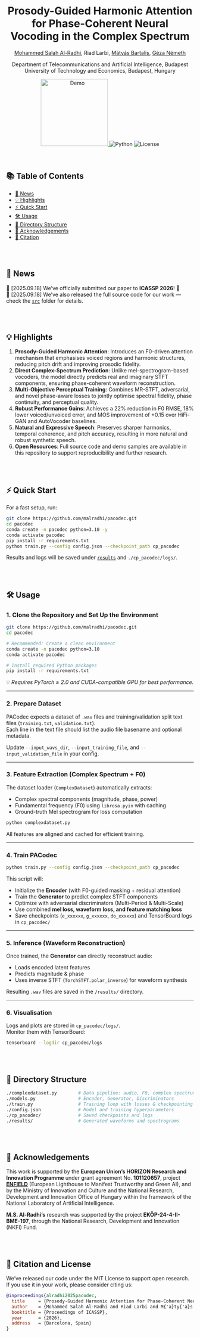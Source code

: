 <h1 align="center"><strong>Prosody-Guided Harmonic Attention for Phase-Coherent Neural Vocoding in the Complex Spectrum</strong></h1>

<p align="center" style="font-size: 1em; margin-top: 1em">
<a href="https://malradhi.github.io/">Mohammed Salah Al-Radhi</a>, 
Riad Larbi,
<a href="https://www.semanticscholar.org/author/M%C3%A1ty%C3%A1s-Bartalis/3194027">Mátyás Bartalis</a>,
<a href="https://scholar.google.ro/citations?user=Qf5PHwoAAAAJ&hl=en/">Géza Németh</a>
</p>

<p align="center">
Department of Telecommunications and Artificial Intelligence, Budapest University of Technology and Economics, Budapest, Hungary  
</p>

<div align="center">
  <a href="https://malradhi.github.io/PACodec/">
    <img src="https://img.shields.io/badge/GitHub-Demo%20Page-orange.svg" alt="Demo" width="180">
  </a>
  <img src="https://img.shields.io/badge/Python-3.10-brightgreen" alt="Python">
  <img src="https://img.shields.io/badge/License-MIT-blue" alt="License">
</div>

<br>
<br>

## 📚 Table of Contents
- [📜 News](#-news)
- [💡 Highlights](#-highlights)
- [⚡ Quick Start](#-quick-start)
- [🛠️ Usage](#️-usage)
- [📂 Directory Structure](#-directory-structure)
- [🙏 Acknowledgements](#-acknowledgements)
- [📖 Citation](#-citation)

<br>
<br>

## 📜 News
🧠 [2025.09.18] We’ve officially submitted our paper to **ICASSP 2026**! 🎉  
🧠 [2025.09.18] We’ve also released the full source code for our work — check the [`src`](./src) folder for details.  

<br>
<br>

## 💡 Highlights
1. **Prosody-Guided Harmonic Attention**: Introduces an F0-driven attention mechanism that emphasises voiced regions and harmonic structures, reducing pitch drift and improving prosodic fidelity.  
2. **Direct Complex-Spectrum Prediction**: Unlike mel-spectrogram–based vocoders, the model directly predicts real and imaginary STFT components, ensuring phase-coherent waveform reconstruction.  
3. **Multi-Objective Perceptual Training**: Combines MR-STFT, adversarial, and novel phase-aware losses to jointly optimise spectral fidelity, phase continuity, and perceptual quality.  
4. **Robust Performance Gains**: Achieves a 22% reduction in F0 RMSE, 18% lower voiced/unvoiced error, and MOS improvement of +0.15 over HiFi-GAN and AutoVocoder baselines.  
5. **Natural and Expressive Speech**: Preserves sharper harmonics, temporal coherence, and pitch accuracy, resulting in more natural and robust synthetic speech.  
6. **Open Resources**: Full source code and demo samples are available in this repository to support reproducibility and further research.  

<br>
<br>

## ⚡ Quick Start

For a fast setup, run:

```bash
git clone https://github.com/malradhi/pacodec.git
cd pacodec
conda create -n pacodec python=3.10 -y
conda activate pacodec
pip install -r requirements.txt
python train.py --config config.json --checkpoint_path cp_pacodec
```

Results and logs will be saved under [`results`](./results) and `./cp_pacodec/logs/`.

<br>
<br>

## 🛠️ Usage

### 1. Clone the Repository and Set Up the Environment
```bash
git clone https://github.com/malradhi/pacodec.git
cd pacodec

# Recommended: Create a clean environment
conda create -n pacodec python=3.10
conda activate pacodec

# Install required Python packages
pip install -r requirements.txt
```
💡 *Requires PyTorch ≥ 2.0 and CUDA-compatible GPU for best performance.*

---

### 2. Prepare Dataset
PACodec expects a dataset of `.wav` files and training/validation split text files (`training.txt`, `validation.txt`).  
Each line in the text file should list the audio file basename and optional metadata.  

Update `--input_wavs_dir`, `--input_training_file`, and `--input_validation_file` in your config.

---

### 3. Feature Extraction (Complex Spectrum + F0)
The dataset loader (`ComplexDataset`) automatically extracts:  
- Complex spectral components (magnitude, phase, power)  
- Fundamental frequency (F0) using `librosa.pyin` with caching  
- Ground-truth Mel spectrogram for loss computation  

```bash
python complexdataset.py
```

All features are aligned and cached for efficient training.

---

### 4. Train PACodec
```bash
python train.py --config config.json --checkpoint_path cp_pacodec
```

This script will:  
- Initialize the **Encoder** (with F0-guided masking + residual attention)  
- Train the **Generator** to predict complex STFT components  
- Optimize with adversarial discriminators (Multi-Period & Multi-Scale)  
- Use combined **mel loss, waveform loss, and feature matching loss**  
- Save checkpoints (`e_xxxxxx`, `g_xxxxxx`, `do_xxxxxx`) and TensorBoard logs in `cp_pacodec/`  

---

### 5. Inference (Waveform Reconstruction)
Once trained, the **Generator** can directly reconstruct audio:  
- Loads encoded latent features  
- Predicts magnitude & phase  
- Uses inverse STFT (`TorchSTFT.polar_inverse`) for waveform synthesis  

Resulting `.wav` files are saved in the `/results/` directory.  

---

### 6. Visualisation
Logs and plots are stored in `cp_pacodec/logs/`.  
Monitor them with TensorBoard:  

```bash
tensorboard --logdir cp_pacodec/logs
```

<br>
<br>

## 📂 Directory Structure
```bash
./complexdataset.py        # Data pipeline: audio, F0, complex spectrum
./models.py                # Encoder, Generator, Discriminators
./train.py                 # Training loop with losses & checkpointing
./config.json              # Model and training hyperparameters
./cp_pacodec/              # Saved checkpoints and logs
./results/                 # Generated waveforms and spectrograms
```

<br>
<br>

## 🙏 Acknowledgements
This work is supported by the **European Union’s HORIZON Research and Innovation Programme** under grant agreement No. **101120657**, project **[ENFIELD](https://doi.org/10.3030/101120657)** (European Lighthouse to Manifest Trustworthy and Green AI), and by the Ministry of Innovation and Culture and the National Research, Development and Innovation Office of Hungary within the framework of the National Laboratory of Artificial Intelligence.  

**M.S. Al-Radhi’s** research was supported by the project **EKÖP-24-4-II-BME-197**, through the National Research, Development and Innovation (NKFI) Fund.  

<br>
<br>

## 📖 Citation and License
We’ve released our code under the MIT License to support open research.  
If you use it in your work, please consider citing us:  

```bibtex
@inproceedings{alradhi2025pacodec,
  title     = {Prosody-Guided Harmonic Attention for Phase-Coherent Neural Vocoding in the Complex Spectrum},
  author    = {Mohammed Salah Al-Radhi and Riad Larbi and M{'a}ty{'a}s Bartalis and G{'e}za N{'e}meth},
  booktitle = {Proceedings of ICASSP},
  year      = {2026},
  address   = {Barcelona, Spain}
}
```
